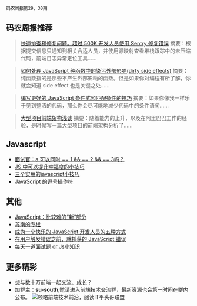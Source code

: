 `码农周报第29、30期`

码农周报推荐
-------

>  [快速排查和修复问题。超过 500K 开发人员使用 Sentry 修复错误](https://javascriptweekly.com/link/51530/web)
> 摘要：根据提交信息只通知到相关合适人员，并使用源映射查看堆栈跟踪中的未压缩代码，前端日志异常定位工具……

>  [如何处理 JavaScript 纯函数中的染污外部影响(dirty side effects)](https://javascriptweekly.com/link/51210/web)
> 摘要：纯函数指的是那些不产生外部影响的函数。但是如果你对编程有所了解，你就会知道 side effect 也是关键之处……

>  [编写更好的 JavaScript 条件式和匹配条件的技巧](https://mp.weixin.qq.com/s/BdX0Yg0WaHm-x0D3wWL_KQ)
> 摘要：如果你像我一样乐于见到整洁的代码，那么你会尽可能地减少代码中的条件语句……

>  [大型项目前端架构浅谈](https://mp.weixin.qq.com/s/8OZNvkst5i2TtndI7QVGMQ)
> 摘要：随着能力的上升，以及在阿里巴巴工作的经验，是时候写一篇大型项目的前端架构分析了……



Javascript
-------
+ [面试官：a 可以同时 == 1 && == 2 && == 3吗？](https://mp.weixin.qq.com/s/uaU9R-j1bo_yLEgJwMpWYQ)
+ [JS 中可以提升幸福度的小技巧](https://mp.weixin.qq.com/s/sTWEtPfol-G6tzs3sCiH7A)
+ [三个实用的javascript小技巧](https://www.javascriptc.com/interview-tips/zh_cn/javascript/three-useful-hacks/)
+ [JavaScript 的逗号操作符](https://www.javascriptc.com/interview-tips/zh_cn/javascript/comma-operaton-in-js/)

其他
-------

+ [JavaScript：比较难的“新”部分](https://javascriptweekly.com/link/51209/web)
+ [苏南的专栏](https://susouth.com/)
+ [成为一个快乐的 JavaScript 开发人员的五种方式](https://javascriptweekly.com/link/51230/web)
+ [在用户触发错误之前，就捕获的 JavaScript 错误](https://javascriptweekly.com/link/51234/web)
+ [每天一道面试题 or Js小知识](https://www.javascriptc.com/interview-tips/zh_CN/javascript/)


更多精彩
-------
+ 想与数十万前端一起交流、成长？
+ 加群主：**su-south**,邀请进入前端技术交流群，最新资源也会第一时间在群内公布。
![领略前端技术前沿，阅读IT平头哥联盟](https://user-images.githubusercontent.com/18324563/70604044-d2df1800-1c32-11ea-9fcd-dd6cd1740cd8.png)





